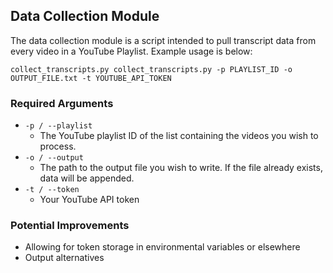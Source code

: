 ## Data Collection Module

The data collection module is a script intended to pull transcript data from every video in a YouTube Playlist.
Example usage is below:

```
collect_transcripts.py collect_transcripts.py -p PLAYLIST_ID -o OUTPUT_FILE.txt -t YOUTUBE_API_TOKEN
```

### Required Arguments

* `-p / --playlist`
    * The YouTube playlist ID of the list containing the videos you wish to process.
* `-o / --output`
    * The path to the output file you wish to write.  If the file already exists, data will be appended.
* `-t / --token`
    * Your YouTube API token
    
### Potential Improvements

* Allowing for token storage in environmental variables or elsewhere
* Output alternatives